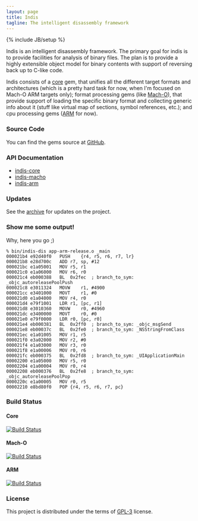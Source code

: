 ```yaml
---
layout: page
title: Indis
tagline: The intelligent disassembly framework
---
```

{% include JB/setup %}

Indis is an intelligent disassembly framework. The primary goal for indis is to provide facilities for analysis of binary files. The plan is to provide a highly extensible object model for binary contents with support of reversing back up to C-like code.

Indis consists of a [core](http://github.com/indis/indis-core) gem, that unifies all the different target formats and architectures (which is a pretty hard task for now, when I'm focused on Mach-O ARM targets only); format processing gems (like [Mach-O](http://github.com/indis/indis-macho)), that provide support of loading the specific binary format and collecting generic info about it (stuff like virtual map of sections, symbol references, etc.); and cpu processing gems ([ARM](http://github.com/indis/indis-arm) for now).

### Source Code

You can find the gems source at [GitHub](http://github.com/indis).

### API Documentation

 - [indis-core](http://rdoc.info/github/indis/indis-core/frames)
 - [indis-macho](http://rdoc.info/github/indis/indis-macho/frames)
 - [indis-arm](http://rdoc.info/github/indis/indis-arm/frames)

### Updates

See the [archive](/archive.html) for updates on the project.

### Show me some output!

Why, here you go ;)

    % bin/indis-dis app-arm-release.o _main
    000021b4 e92d40f0	PUSH	{r4, r5, r6, r7, lr}	
    000021b8 e28d700c	ADD	r7, sp, #12	
    000021bc e1a05001	MOV	r5, r1	
    000021c0 e1a06000	MOV	r6, r0	
    000021c4 eb000388	BL	0x2fec	; branch_to_sym: _objc_autoreleasePoolPush
    000021c8 e3011324	MOVW	r1, #4900	
    000021cc e3401000	MOVT	r1, #0	
    000021d0 e1a04000	MOV	r4, r0	
    000021d4 e79f1001	LDR	r1, [pc, r1]	
    000021d8 e3010360	MOVW	r0, #4960	
    000021dc e3400000	MOVT	r0, #0	
    000021e0 e79f0000	LDR	r0, [pc, r0]	
    000021e4 eb000381	BL	0x2ff0	; branch_to_sym: _objc_msgSend
    000021e8 eb00037c	BL	0x2fe0	; branch_to_sym: _NSStringFromClass
    000021ec e1a01005	MOV	r1, r5	
    000021f0 e3a02000	MOV	r2, #0	
    000021f4 e1a03000	MOV	r3, r0	
    000021f8 e1a00006	MOV	r0, r6	
    000021fc eb000375	BL	0x2fd8	; branch_to_sym: _UIApplicationMain
    00002200 e1a05000	MOV	r5, r0	
    00002204 e1a00004	MOV	r0, r4	
    00002208 eb000376	BL	0x2fe8	; branch_to_sym: _objc_autoreleasePoolPop
    0000220c e1a00005	MOV	r0, r5	
    00002210 e8bd80f0	POP	{r4, r5, r6, r7, pc}

### Build Status

#### Core
[![Build Status](https://secure.travis-ci.org/indis/indis-core.png?branch=master)](http://travis-ci.org/indis/indis-core)

#### Mach-O
[![Build Status](https://secure.travis-ci.org/indis/indis-macho.png?branch=master)](http://travis-ci.org/indis/indis-macho)

#### ARM
[![Build Status](https://secure.travis-ci.org/indis/indis-arm.png?branch=master)](http://travis-ci.org/indis/indis-arm)

### License

This project is distributed under the terms of [GPL-3](http://www.gnu.org/licenses/gpl.html) license.